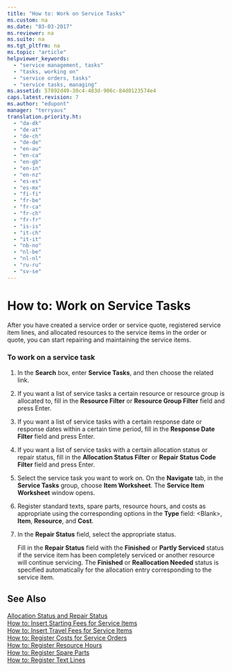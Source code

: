 ```yaml
---
title: "How to: Work on Service Tasks"
ms.custom: na
ms.date: "03-03-2017"
ms.reviewer: na
ms.suite: na
ms.tgt_pltfrm: na
ms.topic: "article"
helpviewer_keywords: 
  - "service management, tasks"
  - "tasks, working on"
  - "service orders, tasks"
  - "service tasks, managing"
ms.assetid: 57892d49-30c4-483d-906c-84d0123574e4
caps.latest.revision: 7
ms.author: "edupont"
manager: "terryaus"
translation.priority.ht: 
  - "da-dk"
  - "de-at"
  - "de-ch"
  - "de-de"
  - "en-au"
  - "en-ca"
  - "en-gb"
  - "en-in"
  - "en-nz"
  - "es-es"
  - "es-mx"
  - "fi-fi"
  - "fr-be"
  - "fr-ca"
  - "fr-ch"
  - "fr-fr"
  - "is-is"
  - "it-ch"
  - "it-it"
  - "nb-no"
  - "nl-be"
  - "nl-nl"
  - "ru-ru"
  - "sv-se"
---
```

# How to: Work on Service Tasks
After you have created a service order or service quote, registered service item lines, and allocated resources to the service items in the order or quote, you can start repairing and maintaining the service items.  
  
### To work on a service task  
  
1.  In the **Search** box, enter **Service Tasks**, and then choose the related link.  
  
2.  If you want a list of service tasks a certain resource or resource group is allocated to, fill in the **Resource Filter** or **Resource Group Filter** field and press Enter.  
  
3.  If you want a list of service tasks with a certain response date or response dates within a certain time period, fill in the **Response Date Filter** field and press Enter.  
  
4.  If you want a list of service tasks with a certain allocation status or repair status, fill in the **Allocation Status Filter** or **Repair Status Code Filter** field and press Enter.  
  
5.  Select the service task you want to work on. On the **Navigate** tab, in the **Service Tasks** group, choose **Item Worksheet**. The **Service Item Worksheet** window opens.  
  
6.  Register standard texts, spare parts, resource hours, and costs as appropriate using the corresponding options in the **Type** field:  \<Blank\>, **Item**, **Resource**, and **Cost**.  
  
7.  In the **Repair Status** field, select the appropriate status.  
  
     Fill in the **Repair Status** field with the **Finished** or **Partly Serviced** status if the service item has been completely serviced or another resource will continue servicing. The **Finished** or **Reallocation Needed** status is specified automatically for the allocation entry corresponding to the service item.  
  
## See Also  
 [Allocation Status and Repair Status](../Service/allocation-status-and-repair-status.md)   
 [How to: Insert Starting Fees for Service Items](../Service/how-to-insert-starting-fees-for-service-items.md)   
 [How to: Insert Travel Fees for Service Items](../Service/how-to-insert-travel-fees-for-service-items.md)   
 [How to: Register Costs for Service Orders](../Service/how-to-register-costs-for-service-orders.md)   
 [How to: Register Resource Hours](../Service/how-to-register-resource-hours.md)   
 [How to: Register Spare Parts](../Service/how-to-register-spare-parts.md)   
 [How to: Register Text Lines](../Service/how-to-register-text-lines.md)